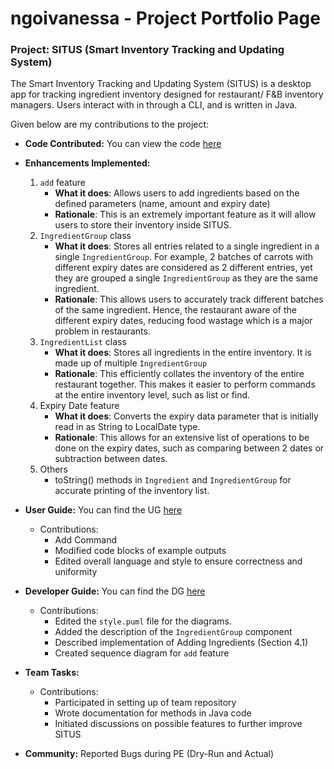 # ngoivanessa - Project Portfolio Page

### Project: SITUS (Smart Inventory Tracking and Updating System)

The Smart Inventory Tracking and Updating System (SITUS) is a desktop app
for tracking ingredient inventory designed for restaurant/ F&B inventory managers.
Users interact with in through a CLI, and is written in Java.

Given below are my contributions to the project:

* **Code Contributed:** You can view the code [here](https://nus-cs2113-ay2122s1.github.io/tp-dashboard/?search=t09-3&sort=groupTitle&sortWithin=title&since=2021-09-25&timeframe=commit&mergegroup=&groupSelect=groupByRepos&breakdown=false&tabOpen=true&tabType=authorship&tabAuthor=ngoivanessa&tabRepo=AY2122S1-CS2113T-T09-3%2Ftp%5Bmaster%5D&authorshipIsMergeGroup=false&authorshipFileTypes=docs~functional-code~test-code&authorshipIsBinaryFileTypeChecked=false)
* **Enhancements Implemented:**
    1. `add` feature 
       - **What it does**: Allows users to add ingredients based on the defined parameters (name, amount and expiry date)
       - **Rationale**: This is an extremely important feature as it will allow users to store their inventory inside SITUS.  
    2. `IngredientGroup` class
       - **What it does**: Stores all entries related to a single ingredient in a single `IngredientGroup`. 
       For example, 2 batches of carrots with different expiry dates are considered as 2 different entries, yet they are grouped a single `IngredientGroup` as they are the same ingredient.
       - **Rationale**: This allows users to accurately track different batches of the same ingredient. 
       Hence, the restaurant aware of the different expiry dates, reducing food wastage which is a major problem in restaurants. 
    3. `IngredientList` class
       - **What it does**: Stores all ingredients in the entire inventory. It is made up of multiple `IngredientGroup`
       - **Rationale**: This efficiently collates the inventory of the entire restaurant together. 
       This makes it easier to perform commands at the entire inventory level, such as list or find. 
    4. Expiry Date feature
        - **What it does**: Converts the expiry data parameter that is initially read in as String to LocalDate type. 
        - **Rationale**: This allows for an extensive list of operations to be done on the expiry dates, such as comparing between 2 dates or subtraction between dates. 
    5. Others
       * toString() methods in `Ingredient` and `IngredientGroup` for accurate printing of the inventory list. 
    
* **User Guide:** You can find the UG [here](https://ay2122s1-cs2113t-t09-3.github.io/tp/UserGuide.html)
    * Contributions:
        * Add Command
        * Modified code blocks of example outputs 
        * Edited overall language and style to ensure correctness and uniformity 
* **Developer Guide:** You can find the DG [here](https://ay2122s1-cs2113t-t09-3.github.io/tp/DeveloperGuide.html)
    * Contributions:
        * Edited the `style.puml` file for the diagrams.
        * Added the description of the `IngredientGroup` component
        * Described implementation of Adding Ingredients (Section 4.1)
        * Created sequence diagram for `add` feature
* **Team Tasks:**
    * Contributions:
        * Participated in setting up of team repository
        * Wrote documentation for methods in Java code
        * Initiated discussions on possible features to further improve SITUS
* **Community:** Reported Bugs during PE (Dry-Run and Actual)
